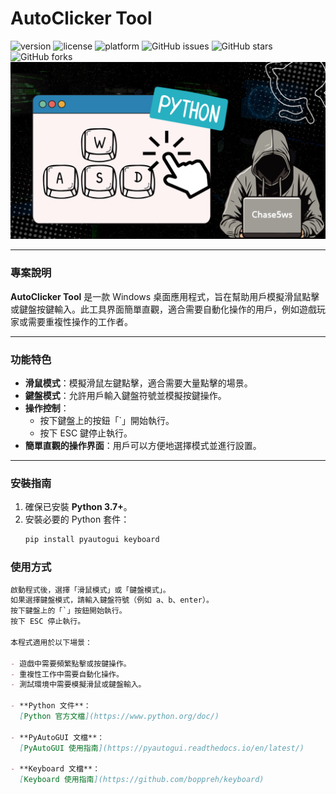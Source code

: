 # AutoClicker Tool

![version](https://img.shields.io/badge/version-1.0.0-blue)
![license](https://img.shields.io/badge/license-MIT-green)
![platform](https://img.shields.io/badge/platform-Windows-red)
![GitHub issues](https://img.shields.io/github/issues/your-repo/autoclicker-tool)
![GitHub stars](https://img.shields.io/github/stars/your-repo/autoclicker-tool)
![GitHub forks](https://img.shields.io/github/forks/your-repo/autoclicker-tool)
![icon](asset/icon.png)

---

### 專案說明

**AutoClicker Tool** 是一款 Windows 桌面應用程式，旨在幫助用戶模擬滑鼠點擊或鍵盤按鍵輸入。此工具界面簡單直觀，適合需要自動化操作的用戶，例如遊戲玩家或需要重複性操作的工作者。

---

### 功能特色

- **滑鼠模式**：模擬滑鼠左鍵點擊，適合需要大量點擊的場景。
- **鍵盤模式**：允許用戶輸入鍵盤符號並模擬按鍵操作。
- **操作控制**：
  - 按下鍵盤上的按鈕「`」開始執行。
  - 按下 ESC 鍵停止執行。
- **簡單直觀的操作界面**：用戶可以方便地選擇模式並進行設置。

---

### 安裝指南

1. 確保已安裝 **Python 3.7+**。
2. 安裝必要的 Python 套件：
   ```bash
   pip install pyautogui keyboard


### 使用方式
```markdown
啟動程式後，選擇「滑鼠模式」或「鍵盤模式」。
如果選擇鍵盤模式，請輸入鍵盤符號（例如 a、b、enter）。
按下鍵盤上的「`」按鈕開始執行。
按下 ESC 停止執行。

本程式適用於以下場景：

- 遊戲中需要頻繁點擊或按鍵操作。
- 重複性工作中需要自動化操作。
- 測試環境中需要模擬滑鼠或鍵盤輸入。

- **Python 文件**：  
  [Python 官方文檔](https://www.python.org/doc/)
  
- **PyAutoGUI 文檔**：  
  [PyAutoGUI 使用指南](https://pyautogui.readthedocs.io/en/latest/)

- **Keyboard 文檔**：  
  [Keyboard 使用指南](https://github.com/boppreh/keyboard)

